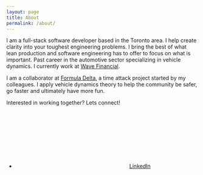 ```yaml
---
layout: page
title: About
permalink: /about/
---
```


I am a full-stack software developer based in the Toronto area. I help create
clarity into your toughest engineering problems. I bring the best of what
lean production and software engineering has to offer to focus on what is
important. Past career in the automotive sector specializing in vehicle
dynamics. I currently work at [Wave Financial](https://www.waveapps.com/).

I am a collaborator at [Formula Delta](https://formuladelta.ca), a time
attack project started by my colleagues. I apply vehicle dynamics theory to
help the community be safer, go faster and ultimately have more fun.

Interested in working together? Lets connect!

* <a href="https://www.linkedin.com/in/ktse/"><svg class="svg-icon"><use
xlink:href="/assets/minima-social-icons.svg#linkedin"></use></svg><span
class="username">LinkedIn</span>
